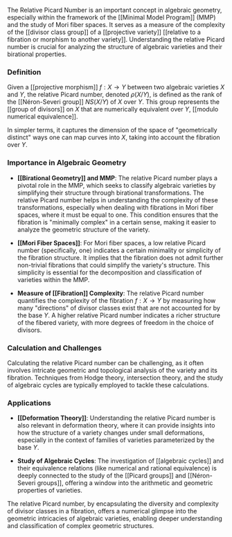 The Relative Picard Number is an important concept in algebraic geometry, especially within the framework of the [[Minimal Model Program]] (MMP) and the study of Mori fiber spaces. It serves as a measure of the complexity of the [[divisor class group]] of a [[projective variety]] [[relative to a fibration or morphism to another variety]]. Understanding the relative Picard number is crucial for analyzing the structure of algebraic varieties and their birational properties.

### Definition

Given a [[projective morphism]] $f: X \to Y$ between two algebraic varieties $X$ and $Y$, the relative Picard number, denoted $\rho(X/Y)$, is defined as the rank of the [[Néron-Severi group]] $NS(X/Y)$ of $X$ over $Y$. This group represents the [[group of divisors]] on $X$ that are numerically equivalent over $Y$, [[modulo numerical equivalence]]. 

In simpler terms, it captures the dimension of the space of "geometrically distinct" ways one can map curves into $X$, taking into account the fibration over $Y$.

### Importance in Algebraic Geometry

- **[[Birational Geometry]] and MMP**: The relative Picard number plays a pivotal role in the MMP, which seeks to classify algebraic varieties by simplifying their structure through birational transformations. The relative Picard number helps in understanding the complexity of these transformations, especially when dealing with fibrations in Mori fiber spaces, where it must be equal to one. This condition ensures that the fibration is "minimally complex" in a certain sense, making it easier to analyze the geometric structure of the variety.

- **[[Mori Fiber Spaces]]**: For Mori fiber spaces, a low relative Picard number (specifically, one) indicates a certain minimality or simplicity of the fibration structure. It implies that the fibration does not admit further non-trivial fibrations that could simplify the variety's structure. This simplicity is essential for the decomposition and classification of varieties within the MMP.

- **Measure of [[Fibration]] Complexity**: The relative Picard number quantifies the complexity of the fibration $f: X \to Y$ by measuring how many "directions" of divisor classes exist that are not accounted for by the base $Y$. A higher relative Picard number indicates a richer structure of the fibered variety, with more degrees of freedom in the choice of divisors.

### Calculation and Challenges

Calculating the relative Picard number can be challenging, as it often involves intricate geometric and topological analysis of the variety and its fibration. Techniques from Hodge theory, intersection theory, and the study of algebraic cycles are typically employed to tackle these calculations.

### Applications

- **[[Deformation Theory]]**: Understanding the relative Picard number is also relevant in deformation theory, where it can provide insights into how the structure of a variety changes under small deformations, especially in the context of families of varieties parameterized by the base $Y$.

- **Study of Algebraic Cycles**: The investigation of [[algebraic cycles]] and their equivalence relations (like numerical and rational equivalence) is deeply connected to the study of the [[Picard groups]] and [[Néron-Severi groups]], offering a window into the arithmetic and geometric properties of varieties.

The relative Picard number, by encapsulating the diversity and complexity of divisor classes in a fibration, offers a numerical glimpse into the geometric intricacies of algebraic varieties, enabling deeper understanding and classification of complex geometric structures.